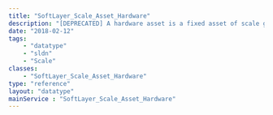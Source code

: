 ```yaml
---
title: "SoftLayer_Scale_Asset_Hardware"
description: "[DEPRECATED] A hardware asset is a fixed asset of scale group. It is not automatically scaled up or down in any way. Its purpose is to provide information (e.g. metrics) to policies to affect scaling decisions. Currently hardware assets are unsupported. "
date: "2018-02-12"
tags:
    - "datatype"
    - "sldn"
    - "Scale"
classes:
    - "SoftLayer_Scale_Asset_Hardware"
type: "reference"
layout: "datatype"
mainService : "SoftLayer_Scale_Asset_Hardware"
---
```

